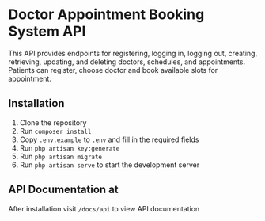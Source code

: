 # Doctor Appointment Booking System API
This API provides endpoints for registering, logging in, logging out, creating, retrieving, updating, and deleting doctors, schedules, and appointments.
Patients can register, choose doctor and book available slots for appointment.

## Installation

1. Clone the repository
2. Run `composer install`
3. Copy `.env.example` to `.env` and fill in the required fields
4. Run `php artisan key:generate`
5. Run `php artisan migrate`
6. Run `php artisan serve` to start the development server

## API Documentation at 
After installation visit `/docs/api` to view API documentation
